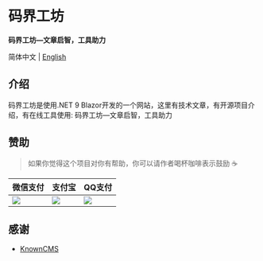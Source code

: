 # 码界工坊

**码界工坊—文章启智，工具助力**

简体中文 | [English](README.md)

## 介绍

码界工坊是使用.NET 9 Blazor开发的一个网站，这里有技术文章，有开源项目介绍，有在线工具使用:  码界工坊—文章启智，工具助力

## 赞助

> 如果你觉得这个项目对你有帮助，你可以请作者喝杯咖啡表示鼓励 ☕️

| 微信支付                                              | 支付宝                                             | QQ支付                                            |
| ----------------------------------------------------- | -------------------------------------------------- | ------------------------------------------------- |
| ![](https://img1.dotnet9.com/site/pays/WeChatPay.jpg) | ![](https://img1.dotnet9.com/site/pays/AliPay.jpg) | ![](https://img1.dotnet9.com/site/pays/QQPay.jpg) |



## 感谢

- [KnownCMS](https://gitee.com/known/known-cms)